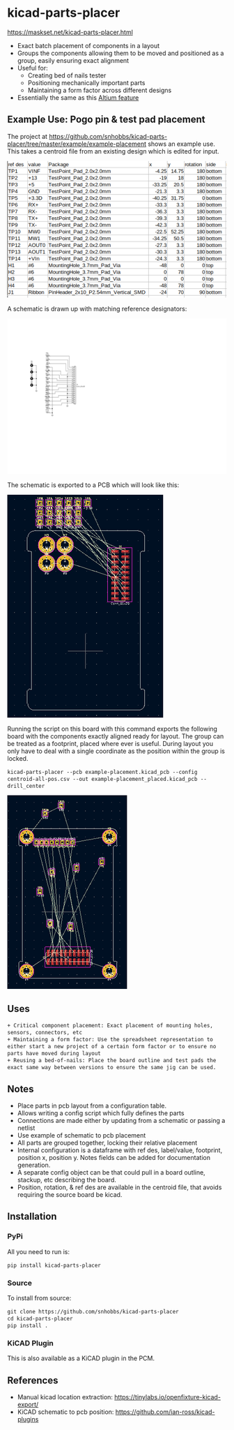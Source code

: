 # kicad-parts-placer

<https://maskset.net/kicad-parts-placer.html>

+ Exact batch placement of components in a layout
+ Groups the components allowing them to be moved and positioned as a group, easily ensuring exact alignment
+ Useful for:
  + Creating bed of nails tester
  + Positioning mechanically important parts
  + Maintaining a form factor across different designs
+ Essentially the same as this [Altium feature](https://www.altium.com/documentation/altium-designer/pcb-cmd-placecomponentsfromfileplacecomponentsfromfile-ad)

## Example Use: Pogo pin & test pad placement
The project at <https://github.com/snhobbs/kicad-parts-placer/tree/master/example/example-placement> shows an example use.
This takes a centroid file from an existing design which is edited for input.

![Config file from centroid](documents/config_placements.png)

A schematic is drawn up with matching reference designators:

![tester schematic](documents/example-placement.svg)

The schematic is exported to a PCB which will look like this:

![Exported PCB](documents/exported_board.png)

Running the script on this board with this command exports the following board with the components exactly aligned ready for layout. The group can be treated as a footprint, placed where ever is useful. During layout you only have to deal with a single coordinate as the position within the group is locked.

```{python}
kicad-parts-placer --pcb example-placement.kicad_pcb --config centroid-all-pos.csv --out example-placement_placed.kicad_pcb --drill_center
```

![Generated PCB](documents/placed_components_board.png)

## Uses
    + Critical component placement: Exact placement of mounting holes, sensors, connectors, etc
    + Maintaining a form factor: Use the spreadsheet representation to either start a new project of a certain form factor or to ensure no parts have moved during layout
    + Reusing a bed-of-nails: Place the board outline and test pads the exact same way between versions to ensure the same jig can be used.
    
## Notes
+ Place parts in pcb layout from a configuration table.
+ Allows writing a config script which fully defines the parts
+ Connections are made either by updating from a schematic or passing a netlist
+ Use example of schematic to pcb placement
+ All parts are grouped together, locking their relative placement
+ Internal configuration is a dataframe with ref des, label/value, footprint, position x, position y. Notes fields can be added for documentation generation.
+ A separate config object can be that could pull in a board outline, stackup, etc describing the board.
+ Position, rotation, & ref des are available in the centroid file, that avoids requiring the source board be kicad.


## Installation
### PyPi
All you need to run is:
```
pip install kicad-parts-placer
```

### Source
To install from source:
```
git clone https://github.com/snhobbs/kicad-parts-placer
cd kicad-parts-placer
pip install .
```

### KiCAD Plugin
This is also available as a KiCAD plugin in the PCM.

## References
+ Manual kicad location extraction: https://tinylabs.io/openfixture-kicad-export/
+ KiCAD schematic to pcb position: https://github.com/ian-ross/kicad-plugins
